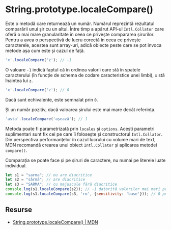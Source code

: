 # String.prototype.localeCompare()

Este o metodă care returnează un număr. Numărul reprezintă rezultatul comparării unui șir cu un altul. Între timp a apărut API-ul `Intl.Collator` care oferă o mai mare granularitate în ceea ce privește compararea șirurilor. Pentru a avea o perspectivă de lucru corectă în ceea ce privește caracterele, acestea sunt array-uri, adică obiecte peste care se pot invoca metode așa cum este și cazul de față.

```javascript
'x'.localeCompare('z'); // -1
```

O valoare `-1` indică faptul că în ordinea valorii care stă în spatele caracterului (în funcție de schema de codare caracteristice unei limbi), `x` stă înaintea lui `z`.

```javascript
'x'.localeCompare('z'); // 0
```

Dacă sunt echivalente, este semnalat prin `0`.

Și un număr pozitiv, dacă valoarea șirului este mai mare decât referința.

```javascript
'asta'.localeCompare('așează'); // 1
```

Metoda poate fi parametrizată prin `locales` și `options`. Acești parametri suplimentari sunt fix cei pe care îi folosește și constructorul `Intl.Collator`. Din perspectiva performanțelor în cazul lucrului cu volume mari de text, MDN recomandă crearea unui obiect `Intl.Collator` și aplicarea metodei `compare()`.

Comparația se poate face și pe șiruri de caractere, nu numai pe literele luate individual.

```javascript
let s1 = "sarma"; // nu are diacritice
let s2 = "sârmă"; // are diacritice
let s3 = "SARMA"; // cu majuscule fără diacritice
console.log(s1.localeCompare(s2)); // -1 datorită valorilor mai mari pe care le au diacriticele
console.log(s1.localeCompare(s3, 'ro', {sensitivity: 'base'})); // 0 pentru că toate caracterele majuscule sunt transformate la forma lor de bază a caracterului (`base`)
```

## Resurse

- [String.prototype.localeCompare() | MDN](https://developer.mozilla.org/en-US/docs/Web/JavaScript/Reference/Global_Objects/String/localeCompare)